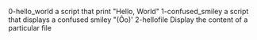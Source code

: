 0-hello_world a script that print "Hello, World"
1-confused_smiley a script that displays a confused smiley "(Ôo)'
2-hellofile Display the content of a particular file
